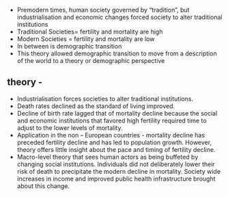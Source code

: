 - Premodern times, human society governed by “tradition”, but industrialisation and economic changes forced society to alter traditional institutions
- Traditional Societies= fertility and mortality are high 
- Modern Societies = fertility and mortality are low 
- In between is demographic transition
- This theory allowed demographic transition to move from a description of the world to a theory or demographic perspective
## theory - 
- Industrialisation forces societies to alter traditional institutions.
- Death rates declined as the standard of living improved.
- Decline of birth rate lagged that of mortality decline because the social and economic institutions that favored high fertility required time to adjust to the lower levels of mortality.
- Application in the non – European countries - mortality decline has preceded fertility decline and has led to population growth. However, theory offers little insight about the pace and timing of fertility decline.
- Macro-level theory that sees human actors as being buffeted by changing social institutions. Individuals did not deliberately lower their risk of death to precipitate the modern decline in mortality. Society wide increases in income and improved public health infrastructure brought about this change.

